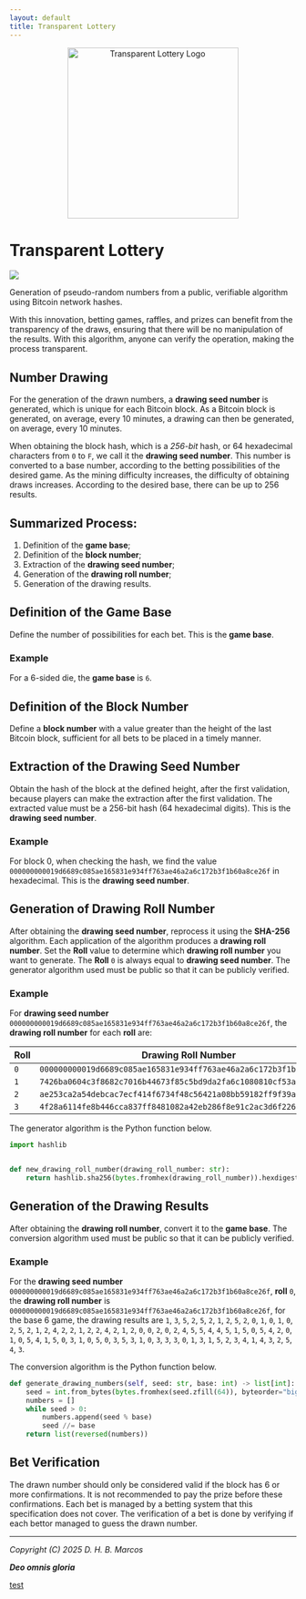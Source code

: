 ```yaml
---
layout: default
title: Transparent Lottery
---
```


<!-- Google tag (gtag.js) -->
<script async src="https://www.googletagmanager.com/gtag/js?id=G-9QGWBDVQ8B"></script>
<script>
  window.dataLayer = window.dataLayer || [];
  function gtag(){dataLayer.push(arguments);}
  gtag('js', new Date());

  gtag('config', 'G-9QGWBDVQ8B');
</script>

<p align="center">
  <img src="transparent-lottery.png" alt="Transparent Lottery Logo" width="300">
</p>

# Transparent Lottery

<a href="https://example.transparentlottery.com" target="_blank">
  <img src="https://img.shields.io/badge/ACCESS%20DRAW%20RESULTS%20NOW-FFA500?style=for-the-badge&logo=bitcoin&logoColor=white&labelColor=FFA500" />
</a>

Generation of pseudo-random numbers from a public, verifiable algorithm using Bitcoin network hashes.

With this innovation, betting games, raffles, and prizes can benefit from the transparency of the draws, ensuring that there will be no manipulation of the results. With this algorithm, anyone can verify the operation, making the process transparent.

## Number Drawing

For the generation of the drawn numbers, a **drawing seed number** is generated, which is unique for each Bitcoin block. As a Bitcoin block is generated, on average, every 10 minutes, a drawing can then be generated, on average, every 10 minutes.

When obtaining the block hash, which is a *256-bit* hash, or 64 hexadecimal characters from `0` to `F`, we call it the **drawing seed number**. This number is converted to a base number, according to the betting possibilities of the desired game. As the mining difficulty increases, the difficulty of obtaining draws increases. According to the desired base, there can be up to 256 results.

## Summarized Process:

1. Definition of the **game base**;
2. Definition of the **block number**;
3. Extraction of the **drawing seed number**;
4. Generation of the **drawing roll number**;
5. Generation of the drawing results.

## Definition of the Game Base

Define the number of possibilities for each bet. This is the **game base**.

### Example

For a 6-sided die, the **game base** is `6`.

## Definition of the Block Number

Define a **block number** with a value greater than the height of the last Bitcoin block, sufficient for all bets to be placed in a timely manner.

## Extraction of the Drawing Seed Number

Obtain the hash of the block at the defined height, after the first validation, because players can make the extraction after the first validation. The extracted value must be a 256-bit hash (64 hexadecimal digits). This is the **drawing seed number**.

### Example

For block 0, when checking the hash, we find the value `000000000019d6689c085ae165831e934ff763ae46a2a6c172b3f1b60a8ce26f` in hexadecimal. This is the **drawing seed number**.

## Generation of Drawing Roll Number

After obtaining the **drawing seed number**, reprocess it using the **SHA-256** algorithm. Each application of the algorithm produces a **drawing roll number**.
Set the **Roll** value to determine which **drawing roll number** you want to generate. The **Roll** `0` is always equal to **drawing seed number**. The generator algorithm used must be public so that it can be publicly verified.

### Example

For **drawing seed number** `000000000019d6689c085ae165831e934ff763ae46a2a6c172b3f1b60a8ce26f`, the **drawing roll number** for each **roll** are:

| Roll | Drawing Roll Number                                                |
| ---- | ------------------------------------------------------------------ |
| `0`  | `000000000019d6689c085ae165831e934ff763ae46a2a6c172b3f1b60a8ce26f` |
| `1`  | `7426ba0604c3f8682c7016b44673f85c5bd9da2fa6c1080810cf53ae320c9863` |
| `2`  | `ae253ca2a54debcac7ecf414f6734f48c56421a08bb59182ff9f39a6fffdb588` |
| `3`  | `4f28a6114fe8b446cca837ff8481082a42eb286f8e91c2ac3d6f226b83e8cd5a` |


The generator algorithm is the Python function below.

```python
import hashlib


def new_drawing_roll_number(drawing_roll_number: str):
    return hashlib.sha256(bytes.fromhex(drawing_roll_number)).hexdigest()

```

## Generation of the Drawing Results

After obtaining the **drawing roll number**, convert it to the **game base**. The conversion algorithm used must be public so that it can be publicly verified.

### Example

For the **drawing seed number** `000000000019d6689c085ae165831e934ff763ae46a2a6c172b3f1b60a8ce26f`, **roll** `0`, the **drawing roll number** is `000000000019d6689c085ae165831e934ff763ae46a2a6c172b3f1b60a8ce26f`, for the base 6 game, the drawing results are `1`, `3`, `5`, `2`, `5`, `2`, `1`, `2`, `5`, `2`, `0`, `1`, `0`, `1`, `0`, `2`, `5`, `2`, `1`, `2`, `4`, `2`, `2`, `1`, `2`, `2`, `4`, `2`, `1`, `2`, `0`, `0`, `2`, `0`, `2`, `4`, `5`, `5`, `4`, `4`, `5`, `1`, `5`, `0`, `5`, `4`, `2`, `0`, `1`, `0`, `5`, `4`, `1`, `5`, `0`, `3`, `1`, `0`, `5`, `0`, `3`, `5`, `3`, `1`, `0`, `3`, `3`, `3`, `0`, `1`, `3`, `1`, `5`, `2`, `3`, `4`, `1`, `4`, `3`, `2`, `5`, `4`, `3`.

The conversion algorithm is the Python function below.

```python
def generate_drawing_numbers(self, seed: str, base: int) -> list[int]:
    seed = int.from_bytes(bytes.fromhex(seed.zfill(64)), byteorder="big")
    numbers = []
    while seed > 0:
        numbers.append(seed % base)
        seed //= base
    return list(reversed(numbers))
```

## Bet Verification

The drawn number should only be considered valid if the block has 6 or more confirmations. It is not recommended to pay the prize before these confirmations. Each bet is managed by a betting system that this specification does not cover. The verification of a bet is done by verifying if each bettor managed to guess the drawn number.

---
*Copyright (C) 2025 D. H. B. Marcos*

***Deo omnis gloria***

[test](test.md)
